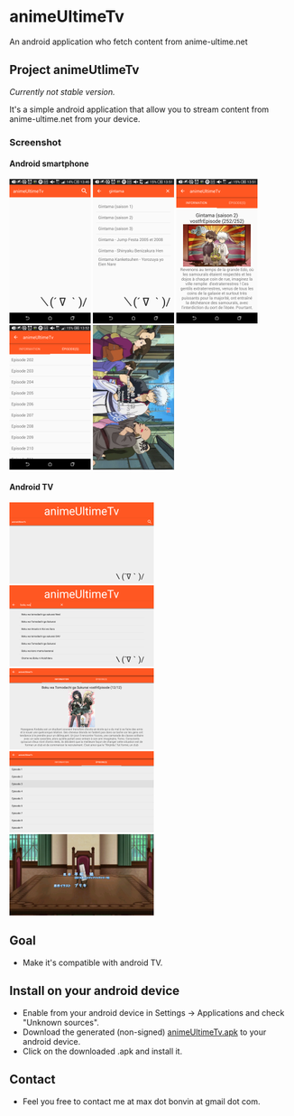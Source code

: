 # animeUltimeTv
An android application who fetch content from anime-ultime.net

## Project animeUtlimeTv
*Currently not stable version.*

It's a simple android application that allow you to stream content from anime-ultime.net from your device.

### Screenshot
#### Android smartphone
<img src="https://raw.githubusercontent.com/Alaanor/animeUltimeTv/master/img/screenshot01.png" height="256"/>
<img src="https://raw.githubusercontent.com/Alaanor/animeUltimeTv/master/img/screenshot02.png" height="256"/>
<img src="https://raw.githubusercontent.com/Alaanor/animeUltimeTv/master/img/screenshot03.png" height="256"/>
<img src="https://raw.githubusercontent.com/Alaanor/animeUltimeTv/master/img/screenshot04.png" height="256"/>
<img src="https://raw.githubusercontent.com/Alaanor/animeUltimeTv/master/img/screenshot05.png" height="256"/>

#### Android TV
<img src="https://raw.githubusercontent.com/Alaanor/animeUltimeTv/master/img/screenshotTv01.png" width="256"/>
<img src="https://raw.githubusercontent.com/Alaanor/animeUltimeTv/master/img/screenshotTv02.png" width="256"/>
<img src="https://raw.githubusercontent.com/Alaanor/animeUltimeTv/master/img/screenshotTv03.png" width="256"/>
<img src="https://raw.githubusercontent.com/Alaanor/animeUltimeTv/master/img/screenshotTv04.png" width="256"/>
<img src="https://raw.githubusercontent.com/Alaanor/animeUltimeTv/master/img/screenshotTv05.png" width="256"/>

## Goal
 * Make it's compatible with android TV.

## Install on your android device
 * Enable from your android device in Settings -> Applications and check "Unknown sources".
 * Download the generated (non-signed) [animeUltimeTv.apk](https://github.com/Alaanor/animeUltimeTv/blob/master/animeUltimeTv.apk?raw=true) to your android device.
 * Click on the downloaded .apk and install it.

## Contact
 * Feel you free to contact me at max dot bonvin at gmail dot com.
